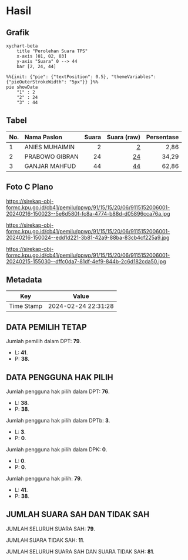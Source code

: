 # Hasil

## Grafik

```mermaid
xychart-beta
    title "Perolehan Suara TPS"
    x-axis [01, 02, 03]
    y-axis "Suara" 0 --> 44
    bar [2, 24, 44]
```

```mermaid
%%{init: {"pie": {"textPosition": 0.5}, "themeVariables": {"pieOuterStrokeWidth": "5px"}} }%%
pie showData
    "1" : 2
    "2" : 24
    "3" : 44
```

## Tabel

| No. | Nama Paslon    | Suara | Suara (raw) | Persentase |
|:--- |:-------------- | -----:| -----------:| ----------:|
| 1   | ANIES MUHAIMIN | 2     | [2][p-1]    | 2,86       |
| 2   | PRABOWO GIBRAN | 24    | [24][p-2]   | 34,29      |
| 3   | GANJAR MAHFUD  | 44    | [44][p-3]   | 62,86      |


[p-1]: https://github.com/gigit-pemilu/pemilu-2024-91-papua/blob/main/pilpres/hitung-suara/sub/91-papua/sub/15-waropen/sub/15-soyoi-mambai/sub/2006-wainarisi/sub/001-tps/sub/paslon-1.txt
[p-2]: https://github.com/gigit-pemilu/pemilu-2024-91-papua/blob/main/pilpres/hitung-suara/sub/91-papua/sub/15-waropen/sub/15-soyoi-mambai/sub/2006-wainarisi/sub/001-tps/sub/paslon-2.txt
[p-3]: https://github.com/gigit-pemilu/pemilu-2024-91-papua/blob/main/pilpres/hitung-suara/sub/91-papua/sub/15-waropen/sub/15-soyoi-mambai/sub/2006-wainarisi/sub/001-tps/sub/paslon-3.txt

## Foto C Plano

https://sirekap-obj-formc.kpu.go.id/cb41/pemilu/ppwp/91/15/15/20/06/9115152006001-20240216-150023--5e6d580f-fc8a-4774-b88d-d05896cca76a.jpg

https://sirekap-obj-formc.kpu.go.id/cb41/pemilu/ppwp/91/15/15/20/06/9115152006001-20240216-150024--edd1d221-3b81-42a9-88ba-83cb4cf225a9.jpg

https://sirekap-obj-formc.kpu.go.id/cb41/pemilu/ppwp/91/15/15/20/06/9115152006001-20240215-155030--dffc0da7-81df-4ef9-844b-2c6d182cda50.jpg


## Metadata

| Key        | Value               |
| ---------- | ------------------- |
| Time Stamp | 2024-02-24 22:31:28 |


## DATA PEMILIH TETAP

Jumlah pemilih dalam DPT: **79**.
 * L: **41**.
 * P: **38**.

## DATA PENGGUNA HAK PILIH

Jumlah pengguna hak pilih dalam DPT: **76**.
 * L: **38**.
 * P: **38**.

Jumlah pengguna hak pilih dalam DPTb: **3**.
 * L: **3**.
 * P: **0**.

Jumlah pengguna hak pilih dalam DPK: **0**.
 * L: **0**.
 * P: **0**.

Jumlah pengguna hak pilih: **79**.
 * L: **41**.
 * P: **38**.

## JUMLAH SUARA SAH DAN TIDAK SAH

JUMLAH SELURUH SUARA SAH: **79**.

JUMLAH SUARA TIDAK SAH: **11**.

JUMLAH SELURUH SUARA SAH DAN SUARA TIDAK SAH: **81**.


